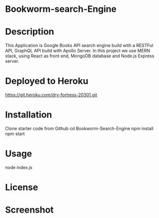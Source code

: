 # Bookworm-search-Engine

# Description
 This Application is Google Books API search engine
 build with a RESTFul API, GraphQL API build with Apollo Server.
 In this project we use MERN stack, using React as front end, MongoDB database and Node.js Express server.

 # Deployed to Heroku

https://git.heroku.com/dry-fortress-20301.git


 # Installation

 Clone starter code from Github
 cd Bookworm-Search-Engine
 npm install
 npm start

 # Usage

node index.js

# License

# Screenshot  